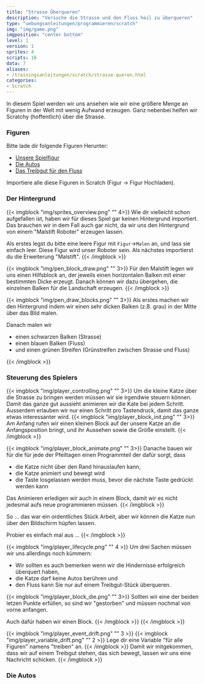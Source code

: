 ```yaml
---
title: "Strasse Überqueren"
description: "Versuche die Strasse und den Fluss heil zu überqueren"
type: "uebungsanleitungen/programmieren/scratch"
img: "img/game.png"
imgposition: "center bottom"
level: 1
version: 1
sprites: 4
scripts: 16
data: 7
aliases:
- /trainingsanleitungen/scratch/strasse-queren.html
categories:
- Scratch
---
```


In diesem Spiel werden wir uns ansehen wie wir eine größere Menge an Figuren in der Welt mit wenig Aufwand erzeugen. Ganz nebenbei helfen wir Scratchy (hoffentlich) über die Strasse.

### Figuren
Bitte lade dir folgende Figuren Herunter:

* [Unsere Spielfigur](assets/Spieler.sprite3)
* [Die Autos](assets/Autos.sprite)
* [Das Treibgut für den Fluss](assets/Treibgut.sprite3)

Importiere alle diese Figuren in Scratch (Figur -> Figur Hochladen).

### Der Hintergrund
{{< imgblock "img/sprites_overview.png" "" 4>}}
Wie dir vielleicht schon aufgefallen ist, haben wir für dieses Spiel gar keinen Hintergrund importiert. Das brauchen wir in dem Fall auch gar nicht, da wir uns den Hintergrund von einem "Malstift Roboter" erzeugen lassen.

Als erstes legst du bitte eine leere Figur mit `Figur`->`Malen` an, und lass sie einfach leer. Diese Figur wird unser Roboter sein. Als nächstes importierst du die Erweiterung "Malstift".
{{< /imgblock >}}

{{< imgblock "img/pen_block_draw.png" "" 3>}}
Für den Malstift legen wir uns einen Hilfsblock an, der jeweils einen horizontalen Balken mit einer bestimmten Dicke erzeugt. Danach können wir dazu übergehen, die einzelnen Balken für die Landschaft erzeugen.
{{< /imgblock >}}

{{< imgblock "img/pen_draw_blocks.png" "" 3>}}
Als erstes machen wir den Hintergrund indem wir einen sehr dicken Balken (z.B. grau) in der Mitte über das Bild malen.

Danach malen wir 

* einen schwarzen Balken (Strasse)
* einen blauen Balken (Fluss)
* und einen grünen Streifen (Grünstreifen zwischen Strasse und Fluss)

{{< /imgblock >}}

### Steuerung des Spielers

{{< imgblock "img/player_controlling.png" "" 3>}}
Um die kleine Katze über die Strasse zu bringen werden müssen wir sie irgendwie steuern können. Damit das ganze gut aussieht animieren wir die Kate bei jedem Schritt. Ausserdem erlauben wir nur einen Schritt pro Tastendruck, damit das ganze etwas interessanter wird.
{{< imgblock "img/player_block_init.png" "" 3>}}
Am Anfang rufen wir einen kleinen Block auf der unsere Katze an die Anfangsposition bringt, und ihr Aussehen sowie die Größe einstellt. 
{{< /imgblock >}}

{{< imgblock "img/player_block_animate.png" "" 3>}}
Danache bauen wir für die für jede der Pfeiltagen einen Programmteil der dafür sorgt, dass
- die Katze nicht über den Rand hinauslaufen kann,
- die Katze animiert und bewegt wird
- die Taste losgelassen werden muss, bevor die nächste Taste gedrückt werden kann

Das Animieren erledigen wir auch in einem Block, damit wir es nicht jedesmal aufs neue programmieren müssen.
{{< /imgblock >}}

So ... das war ein ordentliches Stück Arbeit, aber wir können die Katze nun über den Bildschirm hüpfen lassen.

Probier es einfach mal aus ... 
{{< /imgblock >}}

{{< imgblock "img/player_lifecycle.png" "" 4 >}}
Um drei Sachen müssen wir uns allerdings noch kümmern:

- Wir sollten es auch bemerken wenn wir die Hindernisse erfolgreich überquert haben,
- die Katze darf keine Autos berühren und 
- den Fluss kann Sie nur auf einem Treibgut-Stück überqueren.

{{< imgblock "img/player_block_die.png" "" 3>}}
Sollten wir eine der beiden letzen Punkte erfüllen, so sind wir "gestorben" und müssen nochmal von vorne anfangen.

Auch dafür haben wir einen Block.
{{< /imgblock >}}
{{< /imgblock >}}

{{< imgblock "img/player_event_drift.png" "" 3 >}}
{{< imgblock "img/player_variable_drift.png" "" 2 >}}
Lege dir eine Variable "für alle Figuren" namens "treiben" an.
{{< /imgblock >}}
Damit wir mitgekommen, dass wir auf einem Treibgut stehen, das sich bewegt, lassen wir uns eine Nachricht schicken. 
{{< /imgblock >}}


### Die Autos
